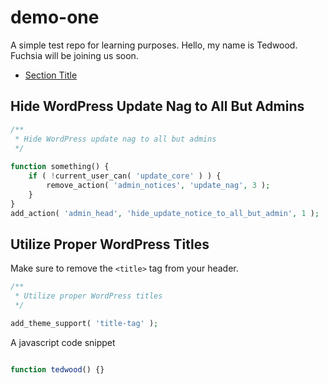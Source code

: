 # demo-one
A simple test repo for learning purposes.
Hello, my name is Tedwood. Fuchsia will be joining us soon.


- [Section Title](#thelink)

## Hide WordPress Update Nag to All But Admins

```php
/**
 * Hide WordPress update nag to all but admins
 */
 
function something() {
    if ( !current_user_can( 'update_core' ) ) {
        remove_action( 'admin_notices', 'update_nag', 3 );
    }
}
add_action( 'admin_head', 'hide_update_notice_to_all_but_admin', 1 );
```

## Utilize Proper WordPress Titles

Make sure to remove the `<title>` tag from your header.

```php
/**
 * Utilize proper WordPress titles
 */

add_theme_support( 'title-tag' );
```
A javascript code snippet

```js

function tedwood() {}

```
